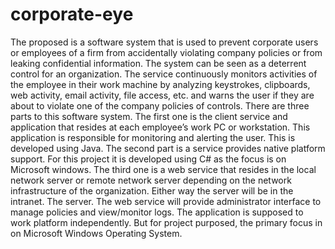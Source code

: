 # corporate-eye
The proposed is a software system that is used to prevent corporate users or employees of a firm from accidentally violating company policies or from leaking confidential information. The system can be seen as a deterrent control for an organization. The service continuously monitors activities of the employee in their work machine by analyzing keystrokes, clipboards, web activity, email activity, file access, etc. and warns the user if they are about to violate one of the company policies of controls. There are three parts to this software system. The first one is the client service and application that resides at each employee’s work PC or workstation. This application is responsible for monitoring and alerting the user. This is developed using Java. The second part is a service provides native platform support. For this project it is developed using C# as the focus is on Microsoft windows. The third one is a web service that resides in the local network server or remote network server depending on the network infrastructure of the organization. Either way the server will be in the intranet. The server. The web service will provide administrator interface to manage policies and view/monitor logs. The application is supposed to work platform independently. But for project purposed, the primary focus in on Microsoft Windows Operating System.
